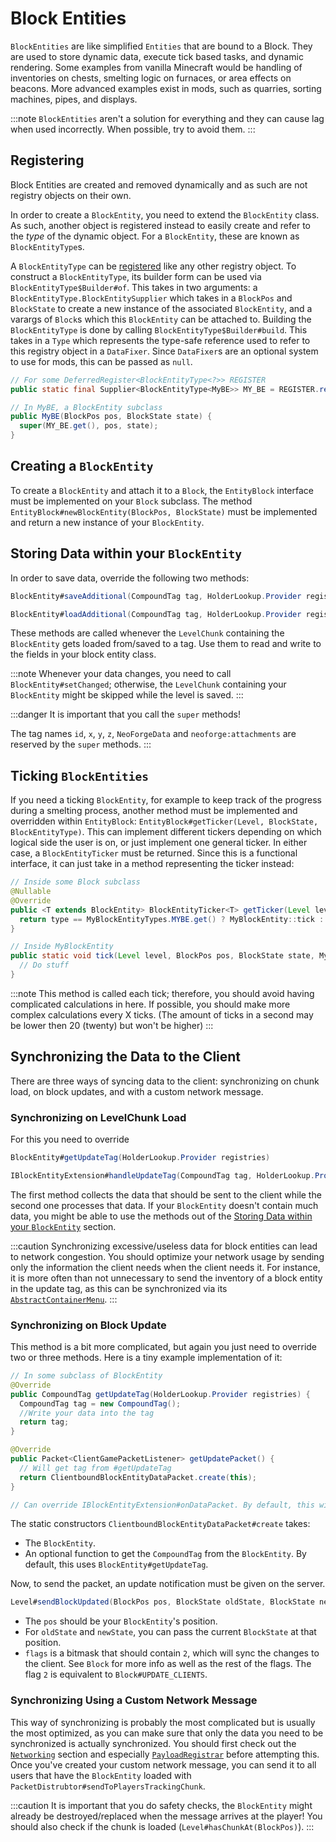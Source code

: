 # Block Entities

`BlockEntities` are like simplified `Entities` that are bound to a Block. They are used to store dynamic data, execute tick based tasks, and dynamic rendering. Some examples from vanilla Minecraft would be handling of inventories on chests, smelting logic on furnaces, or area effects on beacons. More advanced examples exist in mods, such as quarries, sorting machines, pipes, and displays.

:::note
`BlockEntities` aren't a solution for everything and they can cause lag when used incorrectly. When possible, try to avoid them.
:::

## Registering

Block Entities are created and removed dynamically and as such are not registry objects on their own.

In order to create a `BlockEntity`, you need to extend the `BlockEntity` class. As such, another object is registered instead to easily create and refer to the *type* of the dynamic object. For a `BlockEntity`, these are known as `BlockEntityType`s.

A `BlockEntityType` can be [registered][registration] like any other registry object. To construct a `BlockEntityType`, its builder form can be used via `BlockEntityType$Builder#of`. This takes in two arguments: a `BlockEntityType.BlockEntitySupplier` which takes in a `BlockPos` and `BlockState` to create a new instance of the associated `BlockEntity`, and a varargs of `Block`s which this `BlockEntity` can be attached to. Building the `BlockEntityType` is done by calling `BlockEntityType$Builder#build`. This takes in a `Type` which represents the type-safe reference used to refer to this registry object in a `DataFixer`. Since `DataFixer`s are an optional system to use for mods, this can be passed as `null`.

```java
// For some DeferredRegister<BlockEntityType<?>> REGISTER
public static final Supplier<BlockEntityType<MyBE>> MY_BE = REGISTER.register("mybe", () -> BlockEntityType.Builder.of(MyBE::new, validBlocks).build(null));

// In MyBE, a BlockEntity subclass
public MyBE(BlockPos pos, BlockState state) {
  super(MY_BE.get(), pos, state);
}
```

## Creating a `BlockEntity`

To create a `BlockEntity` and attach it to a `Block`, the `EntityBlock` interface must be implemented on your `Block` subclass. The method `EntityBlock#newBlockEntity(BlockPos, BlockState)` must be implemented and return a new instance of your `BlockEntity`.

## Storing Data within your `BlockEntity`

In order to save data, override the following two methods:
```java
BlockEntity#saveAdditional(CompoundTag tag, HolderLookup.Provider registries)

BlockEntity#loadAdditional(CompoundTag tag, HolderLookup.Provider registries)
```
These methods are called whenever the `LevelChunk` containing the `BlockEntity` gets loaded from/saved to a tag.
Use them to read and write to the fields in your block entity class.

:::note
Whenever your data changes, you need to call `BlockEntity#setChanged`; otherwise, the `LevelChunk` containing your `BlockEntity` might be skipped while the level is saved.
:::

:::danger
It is important that you call the `super` methods!

The tag names `id`, `x`, `y`, `z`, `NeoForgeData` and `neoforge:attachments` are reserved by the `super` methods.
:::

## Ticking `BlockEntities`

If you need a ticking `BlockEntity`, for example to keep track of the progress during a smelting process, another method must be implemented and overridden within `EntityBlock`: `EntityBlock#getTicker(Level, BlockState, BlockEntityType)`. This can implement different tickers depending on which logical side the user is on, or just implement one general ticker. In either case, a `BlockEntityTicker` must be returned. Since this is a functional interface, it can just take in a method representing the ticker instead:

```java
// Inside some Block subclass
@Nullable
@Override
public <T extends BlockEntity> BlockEntityTicker<T> getTicker(Level level, BlockState state, BlockEntityType<T> type) {
  return type == MyBlockEntityTypes.MYBE.get() ? MyBlockEntity::tick : null;
}

// Inside MyBlockEntity
public static void tick(Level level, BlockPos pos, BlockState state, MyBlockEntity blockEntity) {
  // Do stuff
}
```

:::note
This method is called each tick; therefore, you should avoid having complicated calculations in here. If possible, you should make more complex calculations every X ticks. (The amount of ticks in a second may be lower then 20 (twenty) but won't be higher)
:::

## Synchronizing the Data to the Client

There are three ways of syncing data to the client: synchronizing on chunk load, on block updates, and with a custom network message.

### Synchronizing on LevelChunk Load

For this you need to override
```java
BlockEntity#getUpdateTag(HolderLookup.Provider registries)

IBlockEntityExtension#handleUpdateTag(CompoundTag tag, HolderLookup.Provider registries)
```

The first method collects the data that should be sent to the client while the second one processes that data. If your `BlockEntity` doesn't contain much data, you might be able to use the methods out of the [Storing Data within your `BlockEntity`][storing-data] section.

:::caution
Synchronizing excessive/useless data for block entities can lead to network congestion. You should optimize your network usage by sending only the information the client needs when the client needs it. For instance, it is more often than not unnecessary to send the inventory of a block entity in the update tag, as this can be synchronized via its [`AbstractContainerMenu`][menu].
:::

### Synchronizing on Block Update

This method is a bit more complicated, but again you just need to override two or three methods. Here is a tiny example implementation of it:

```java
// In some subclass of BlockEntity
@Override
public CompoundTag getUpdateTag(HolderLookup.Provider registries) {
  CompoundTag tag = new CompoundTag();
  //Write your data into the tag
  return tag;
}

@Override
public Packet<ClientGamePacketListener> getUpdatePacket() {
  // Will get tag from #getUpdateTag
  return ClientboundBlockEntityDataPacket.create(this);
}

// Can override IBlockEntityExtension#onDataPacket. By default, this will defer to  BlockEntity#loadWithComponents.
```
The static constructors `ClientboundBlockEntityDataPacket#create` takes:

- The `BlockEntity`.
- An optional function to get the `CompoundTag` from the `BlockEntity`. By default, this uses `BlockEntity#getUpdateTag`.

Now, to send the packet, an update notification must be given on the server.

```java
Level#sendBlockUpdated(BlockPos pos, BlockState oldState, BlockState newState, int flags)
```

- The `pos` should be your `BlockEntity`'s position.
- For `oldState` and `newState`, you can pass the current `BlockState` at that position.
- `flags` is a bitmask that should contain `2`, which will sync the changes to the client. See `Block` for more info as well as the rest of the flags. The flag `2` is equivalent to `Block#UPDATE_CLIENTS`.

### Synchronizing Using a Custom Network Message

This way of synchronizing is probably the most complicated but is usually the most optimized, as you can make sure that only the data you need to be synchronized is actually synchronized. You should first check out the [`Networking`][networking] section and especially [`PayloadRegistrar`][payload] before attempting this. Once you've created your custom network message, you can send it to all users that have the `BlockEntity` loaded with `PacketDistrubtor#sendToPlayersTrackingChunk`.

:::caution
It is important that you do safety checks, the `BlockEntity` might already be destroyed/replaced when the message arrives at the player! You should also check if the chunk is loaded (`Level#hasChunkAt(BlockPos)`).
:::

[registration]: ../concepts/registries.md#methods-for-registering
[storing-data]: #storing-data-within-your-blockentity
[menu]: ../gui/menus.md
[networking]: ../networking/index.md
[payload]: ../networking/payload.md
